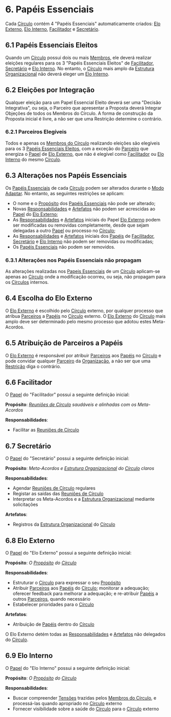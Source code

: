 # 6. <span id="papeis-essenciais">Papéis Essenciais</span>

Cada [Círculo](estrutura-organizacional.md#circulos) contém 4 "Papéis Essenciais" automaticamente criados: [Elo Externo](papeis-essenciais.md#elo-externo), [Elo Interno](papeis-essenciais.md#elo-interno), [Facilitador](papeis-essenciais.md#facilitador) e [Secretário](papeis-essenciais.md#secretario).

## 6.1 <span id="papeis-essenciais-eleitos">Papéis Essenciais Eleitos</span>

Quando um [Círculo](estrutura-organizacional.md#circulos) possui dois ou mais [Membros](estrutura-organizacional.md#membros-do-circulo), ele deverá realizar eleições regulares para os 3 "Papéis Essenciais Eleitos" de [Facilitador](papeis-essenciais.md#facilitador), [Secretário](papeis-essenciais.md#secretario) e [Elo Interno](papeis-essenciais.md#elo-interno). No entanto, o [Círculo](estrutura-organizacional.md#circulos) mais amplo da [Estrutura Organizacional](estrutura-organizacional.md) não deverá eleger um [Elo Interno](#elo-interno).

## 6.2 Eleições por Integração

Qualquer eleição para um Papel Essencial Eleito deverá ser uma "Decisão Integrativa", ou seja, o Parceiro que apresentar a Proposta deverá Integrar Objeções de todos os Membros do Círculo. A forma de construção da Proposta inicial é livre, a não ser que uma Restrição determine o contrário.

### 6.2.1 Parceiros Elegíveis

Todos e apenas os [Membros do Círculo](estrutura-organizacional.md#membros-do-circulo) realizando eleições são elegíveis para os 3 [Papéis Essenciais Eleitos](papeis-essenciais.md#papeis-essenciais-eleitos), com a exceção do [Parceiro](organizacao.md#parceiros) que energiza o [Papel](estrutura-organizacional.md#papeis) de [Elo Externo](papeis-essenciais.md#elo-externo), que não é elegível como [Facilitador](papeis-essenciais.md#facilitador) ou [Elo Interno](papeis-essenciais.md#elo-interno) do mesmo [Círculo](estrutura-organizacional.md#circulos).

## 6.3 <span id="alteracoes-nos-papeis-essenciais">Alterações nos Papéis Essenciais</span>

Os [Papéis Essenciais](papeis-essenciais.md#papeis-essenciais) de cada [Círculo](estrutura-organizacional.md#circulos) podem ser alterados durante o [Modo Adaptar](interacoes.md#modo-adaptar). No entanto, as seguintes restrições se aplicam:

* O nome e o [Propósito](estrutura-organizacional.md#papeis) dos [Papéis Essenciais](papeis-essenciais.md#papeis-essenciais) não pode ser alterado;
* Novas [Responsabilidades](estrutura-organizacional.md#papeis) e [Artefatos](estrutura-organizacional.md#papeis) não podem ser acrescidas ao [Papel](estrutura-organizacional.md#papeis) do [Elo Externo](papeis-essenciais.md#elo-externo);
* As [Responsabilidades](estrutura-organizacional.md#papeis) e [Artefatos](estrutura-organizacional.md#papeis) iniciais do Papel [Elo Externo](papeis-essenciais.md#elo-externo) podem ser modificadas ou removidas completamente, desde que sejam delegadas a outro [Papel](estrutura-organizacional.md#papeis) ou processo no [Círculo](estrutura-organizacional.md#circulos);
* As [Responsabilidades](estrutura-organizacional.md#papeis) e [Artefatos](estrutura-organizacional.md#papeis) iniciais dos [Papéis](estrutura-organizacional.md#papeis) de [Facilitador](papeis-essenciais.md#facilitador), [Secretário](papeis-essenciais.md#secretario) e [Elo Interno](papeis-essenciais.md#elo-interno) não podem ser removidas ou modificadas;
* Os [Papéis Essenciais](papeis-essenciais.md#papeis-essenciais) não podem ser removidos.

### 6.3.1 <span id="alteracoes-nos-papeis-essenciais-nao-propagam">Alterações nos Papéis Essenciais não propagam</span>

As alterações realizadas nos [Papeis Essenciais](papeis-essenciais.md#papeis-essenciais) de um [Círculo](estrutura-organizacional.md#circulos) aplicam-se apenas ao [Círculo](estrutura-organizacional.md#circulos) onde a modificação ocorreu, ou seja, não propagam para os [Círculos](estrutura-organizacional.md#circulos) internos.

## 6.4 <span id="escolha-do-elo-externo">Escolha do Elo Externo</span>

O [Elo Externo](papeis-essenciais.md#elo-externo) é escolhido pelo [Círculo](estrutura-organizacional.md#circulos) externo, por qualquer processo que atribua [Parceiros](organizacao.md#parceiros) a [Papéis](estrutura-organizacional.md#papeis) no [Círculo](estrutura-organizacional.md#circulos) externo. O [Elo Externo](papeis-essenciais.md#elo-externo) do [Círculo](estrutura-organizacional.md#circulos) mais amplo deve ser determinado pelo mesmo processo que adotou estes Meta-Acordos.

## 6.5 <span id="atribuicao-de-parceiros-a-papeis">Atribuição de Parceiros a Papéis</span>

O [Elo Externo](papeis-essenciais.md#elo-externo) é responsável por atribuir [Parceiros](organizacao.md#parceiros) aos [Papéis](estrutura-organizacional.md#papeis) no [Círculo](estrutura-organizacional.md#circulos) e pode convidar qualquer [Parceiro](organizacao.md#parceiros) da [Organização](organizacao.md), a não ser que uma [Restrição](estrutura-organizacional.md#restricoes) diga o contrário.

## 6.6 <span id="facilitador">Facilitador</span>

O [Papel](estrutura-organizacional.md#papeis) do "Facilitador" possui a seguinte definição inicial:

**Propósito**: [_Reuniões de Círculo_](interacoes.md) _saudáveis e alinhadas com os Meta-Acordos_

**Responsabilidades**:

* Facilitar as [Reuniões de Círculo](interacoes.md)

## 6.7 <span id="secretario">Secretário</span>

O [Papel](estrutura-organizacional.md#papeis) do "Secretário" possui a seguinte definição inicial:

**Propósito**: _Meta-Acordos e_ [_Estrutura Organizacional_](estrutura-organizacional.md) _do_ [_Círculo_](estrutura-organizacional.md#circulos) _claros_

**Responsabilidades**:

* Agendar [Reuniões de Círculo](interacoes.md) regulares
* Registar as saídas das [Reuniões de Círculo](interacoes.md)
* Interpretar os Meta-Acordos e a [Estrutura Organizacional](estrutura-organizacional.md) mediante solicitações

**Artefatos**:

* Registros da [Estrutura Organizacional](estrutura-organizacional.md) do [Círculo](estrutura-organizacional.md#circulos)

## 6.8 <span id="elo-externo">Elo Externo</span>

O [Papel](estrutura-organizacional.md#papeis) do "Elo Externo" possui a seguinte definição inicial:

**Propósito**: _O_ [_Propósito_](estrutura-organizacional.md#papeis) _do_ [_Círculo_](estrutura-organizacional.md#circulos)

**Responsabilidades**:

* Estruturar o [Círculo](estrutura-organizacional.md#circulos) para expressar o seu [Propósito](estrutura-organizacional.md#papeis)
* Atribuir [Parceiros](organizacao.md#parceiros) aos [Papéis](estrutura-organizacional.md#papeis) do [Círculo](estrutura-organizacional.md#circulos); monitorar a adequação; oferecer feedback para melhorar a adequação; e re-atribuir [Papéis](estrutura-organizacional.md#papeis) a outros [Parceiros](organizacao.md#parceiros), quando necessário
* Estabelecer prioridades para o [Círculo](estrutura-organizacional.md#circulos)

**Artefatos**:

* Atribuição de [Papéis](estrutura-organizacional.md#papeis) dentro do [Círculo](estrutura-organizacional.md#circulos)

O Elo Externo detém todas as [Responsabilidades](estrutura-organizacional.md#papeis) e [Artefatos](estrutura-organizacional.md#papeis) não delegados do [Círculo](estrutura-organizacional.md#circulos).

## 6.9 <span id="elo-interno">Elo Interno</span>

O [Papel](estrutura-organizacional.md#papeis) do "Elo Interno" possui a seguinte definição inicial:

**Propósito**: _O_ [_Propósito_](estrutura-organizacional.md#papeis) _do_ [_Círculo_](estrutura-organizacional.md#circulos)

**Responsabilidades**:

* Buscar compreender [Tensões](organizacao.md#tensoes) trazidas pelos [Membros do Círculo](estrutura-organizacional.md#membros-do-circulo), e processá-las quando apropriado no [Círculo](estrutura-organizacional.md#circulos) externo
* Fornecer visibilidade sobre a saúde do [Círculo](estrutura-organizacional.md#circulos) para o [Círculo](estrutura-organizacional.md#circulos) externo

